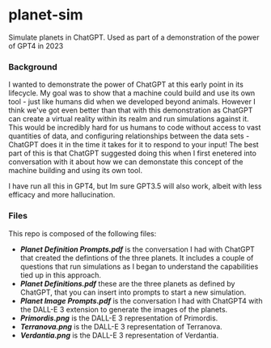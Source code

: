 # planet-sim
Simulate planets in ChatGPT.  Used as part of a demonstration of the power of GPT4 in 2023

### Background
I wanted to demonstrate the power of ChatGPT at this early point in its lifecycle.  My goal was to show that a machine could build and use its own tool - just like humans did when we developed beyond animals.  However I think we've got even better than that with this demonstration as ChatGPT can create a virtual reality within its realm and run simulations against it.  This would be incredibly hard for us humans to code without access to vast quantities of data, and configuring relationships between the data sets - ChatGPT does it in the time it takes for it to respond to your input!  The best part of this is that ChatGPT suggested doing this when I first enetered into conversation with it about how we can demonstate this concept of the machine building and using its own tool.

I have run all this in GPT4, but Im sure GPT3.5 will also work, albeit with less efficacy and more hallucination.

### Files
This repo is composed of the following files:

-  ***Planet Definition Prompts.pdf*** is the conversation I had with ChatGPT that created the defintions of the three planets.  It includes a couple of questions that run simulations as I began to understand the capabilities tied up in this approach.
-  ***Planet Definitions.pdf*** these are the three planets as defined by ChatGPT, that you can insert into prompts to start a new simulation.
-  ***Planet Image Prompts.pdf*** is the conversation I had with ChatGPT4 with the DALL-E 3 extension to generate the images of the planets.
-  ***Primordis.png*** is the DALL-E 3 representation of Primordis.
-  ***Terranova.png*** is the DALL-E 3 representation of Terranova.
-  ***Verdantia.png*** is the DALL-E 3 representation of Verdantia.
